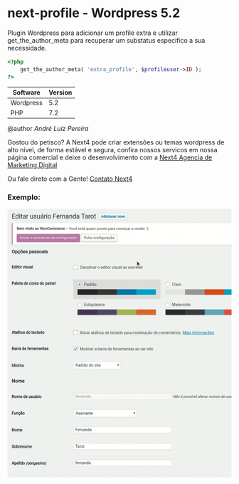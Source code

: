 # next-profile - Wordpress 5.2

Plugin Wordpress para adicionar um profile extra e utilizar get_the_author_meta para recuperar um substatus especifico a sua necessidade.

```php
<?php 
    get_the_author_meta( 'extra_profile', $profileuser->ID );
?>
```
| Software  | Version |
|-----------|---------|
| Wordpress | 5.2     |
| PHP       | 7.2     |

@author
*André Luiz Pereira*

Gostou do petisco? A Next4 pode criar extensões ou temas wordpress de alto nível, de forma estável e segura, confira nossos servicos em nossa página comercial e deixe o desenvolvimento com a [Next4 Agencia de Marketing Digital](https://www.next4.com.br)

Ou fale direto com a Gente! [Contato Next4](https://www.next4.com.br/contato)

### Exemplo:
![Demo](demo/view-profile.gif)




